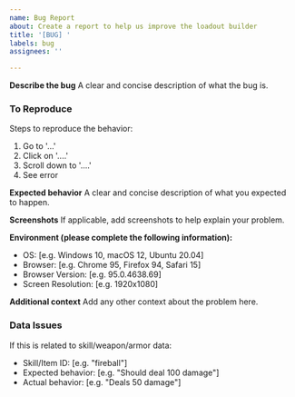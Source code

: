 ```yaml
---
name: Bug Report
about: Create a report to help us improve the loadout builder
title: '[BUG] '
labels: bug
assignees: ''

---
```


**Describe the bug**
A clear and concise description of what the bug is.

### To Reproduce

Steps to reproduce the behavior:

1. Go to '...'
2. Click on '....'
3. Scroll down to '....'
4. See error

**Expected behavior**
A clear and concise description of what you expected to happen.

**Screenshots**
If applicable, add screenshots to help explain your problem.

**Environment (please complete the following information):**

- OS: [e.g. Windows 10, macOS 12, Ubuntu 20.04]
- Browser: [e.g. Chrome 95, Firefox 94, Safari 15]
- Browser Version: [e.g. 95.0.4638.69]
- Screen Resolution: [e.g. 1920x1080]

**Additional context**
Add any other context about the problem here.

### Data Issues

If this is related to skill/weapon/armor data:

- Skill/Item ID: [e.g. "fireball"]
- Expected behavior: [e.g. "Should deal 100 damage"]
- Actual behavior: [e.g. "Deals 50 damage"]
